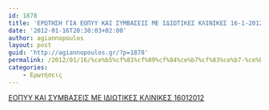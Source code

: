 ```yaml
---
id: 1878
title: 'ΕΡΩΤΗΣΗ ΓΙΑ ΕΟΠΥΥ ΚΑΙ ΣΥΜΒΑΣΕΙΣ ΜΕ ΙΔΙΩΤΙΚΕΣ ΚΛΙΝΙΚΕΣ 16-1-2012'
date: '2012-01-16T20:30:03+02:00'
author: agiannopoulos
layout: post
guid: 'http://agiannopoulos.gr/?p=1878'
permalink: /2012/01/16/%ce%b5%cf%81%cf%89%cf%84%ce%b7%cf%83%ce%b7-%ce%b3%ce%b9%ce%b1-%ce%b5%ce%bf%cf%80%cf%85%cf%85-%ce%ba%ce%b1%ce%b9-%cf%83%cf%85%ce%bc%ce%b2%ce%b1%cf%83%ce%b5%ce%b9%cf%83-%ce%bc%ce%b5-%ce%b9%ce%b4%ce%b9/
categories:
    - Ερωτήσεις
---
```


[ΕΟΠΥΥ ΚΑΙ ΣΥΜΒΑΣΕΙΣ ΜΕ ΙΔΙΩΤΙΚΕΣ ΚΛΙΝΙΚΕΣ 16012012](/wp-content/uploads/2012/04/ceb5cebfcf80cf85cf85-cebaceb1ceb9-cf83cf85cebcceb2ceb1cf83ceb5ceb9cf83-cebcceb5-ceb9ceb4ceb9cf89cf84ceb9cebaceb5cf83-cebacebbceb9cebd.doc)